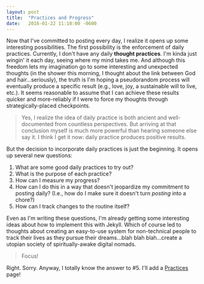 ```yaml
---
layout: post
title:  "Practices and Progress"
date:   2016-01-22 11:10:00 -0600
---
```

Now that I've committed to posting every day, I realize it opens up some interesting possibilities. The first possibility is the enforcement of daily practices. Currently, I don't have any daily <strong>thought practices</strong>. I'm kinda just wingin' it each day, seeing where my mind takes me. And although this freedom lets my imagination go to some interesting and unexpected thoughts (in the shower this morning, I thought about the link between God and hair...seriously), the truth is I'm hoping a pseudorandom process will eventually produce a specific result (e.g., love, joy, a sustainable will to live, etc.). It seems reasonable to assume that I can achieve these results quicker and more-reliably if I were to force my thoughts through strategically-placed checkpoints.

> Yes, I realize the idea of daily practice is both ancient and well-documented from countless perspectives. But arriving at that conclusion myself is much more powerful than hearing someone else say it. I think I get it now: daily practice produces positive results.

But the decision to incorporate daily practices is just the beginning. It opens up several new questions:

  1. What are some good daily practices to try out?
  2. What is the purpose of each practice?
  3. How can I measure my progress?
  4. How can I do this in a way that doesn't jeopardize my commitment to posting daily? (I.e., how do I make sure it doesn't turn <em>posting</em> into a chore?)
  5. How can I track changes to the routine itself?

Even as I'm writing these questions, I'm already getting some interesting ideas about how to implement this with Jekyll. Which of course led to thoughts about creating an easy-to-use system for non-technical people to track their lives as they pursue their dreams...blah blah blah...create a utopian society of spiritually-awake digital nomads.

> Focus!

Right. Sorry. Anyway, I totally know the answer to #5. I'll add a <a href="/practices.html">Practices</a> page!
